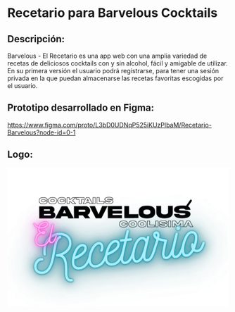# Recetario para Barvelous Cocktails

## Descripción: 
Barvelous - El Recetario es una app web con una amplia variedad de recetas de deliciosos cocktails con y sin alcohol, fácil y amigable de utilizar.
En su primera versión el usuario podrá registrarse, para tener una sesión privada en la que puedan almacenarse las recetas favoritas escogidas por el usuario.

## Prototipo desarrollado en Figma:
https://www.figma.com/proto/L3bD0UDNqP525iKUzPlbaM/Recetario-Barvelous?node-id=0-1

## Logo:

![Logo de página web: Barvelous - El Recetario.](https://github.com/FranMarvelous/desarrollo-frontend-recetario/blob/main/assets/logotransparente.png)
